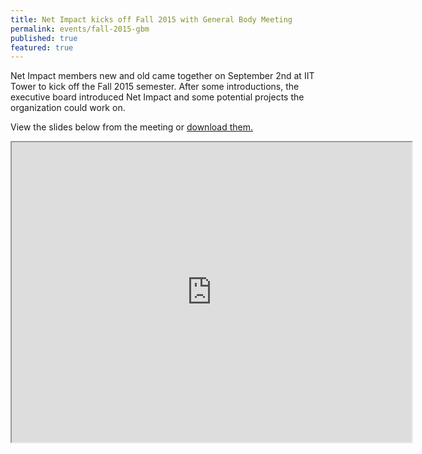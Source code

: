 ```yaml
---
title: Net Impact kicks off Fall 2015 with General Body Meeting
permalink: events/fall-2015-gbm
published: true
featured: true
---
```


Net Impact members new and old came together on September 2nd at IIT Tower to kick off the Fall 2015 semester. After some introductions, the executive board introduced Net Impact and some potential projects the organization could work on.

View the slides below from the meeting or [download them.](https://drive.google.com/file/d/0B1zT9psBt9XEekc1c1RMM21hUVU/view?usp=sharing)

<iframe src="https://drive.google.com/file/d/0B1zT9psBt9XEekc1c1RMM21hUVU/preview" width="640" height="480"></iframe>
